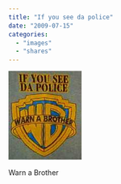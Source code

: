 ```yaml
---
title: "If you see da police"
date: "2009-07-15"
categories: 
  - "images"
  - "shares"
---
```


![](images/4wnP83SaFpxrftwtQOUHTV0wo1_250.jpg)

Warn a Brother
